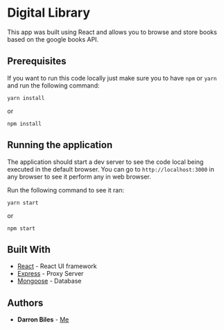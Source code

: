 # Digital Library

This app was built using React and allows you to browse and store books based on the google books API.

## Prerequisites

If you want to run this code locally just make sure you to have `npm` or `yarn` and run the following command:

```yarn
yarn install
```

or

```npm
npm install
```

## Running the application

The application should start a dev server to see the code local being executed in the default browser. You can go to `http://localhost:3000` in any browser to see it perform any in web browser.

Run the following command to see it ran:

```yarn
yarn start
```

or

```npm
npm start
```

## Built With

* [React](https://www.npmjs.com/package/react) - React UI framework
* [Express](https://www.npmjs.com/package/express) - Proxy Server
* [Mongoose](https://www.npmjs.com/package/mongoose) - Database

## Authors

* **Darron Biles** - [Me](https://github.com/DBiles)